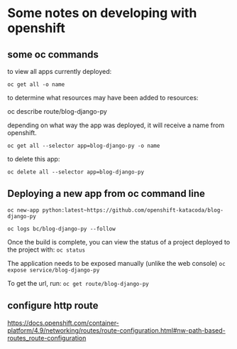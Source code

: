 # Some notes on developing with openshift

## some oc commands

to view all apps currently deployed:

`oc get all -o name`

to determine what resources may have been added to resources:

oc describe route/blog-django-py

depending on what way the app was deployed, it will receive a name from
openshift.

`oc get all --selector app=blog-django-py -o name`

to delete this app:

`oc delete all --selector app=blog-django-py`

## Deploying a new app from oc command line

`oc new-app python:latest~https://github.com/openshift-katacoda/blog-django-py`

`oc logs bc/blog-django-py --follow`

Once the build is complete, you can view the status of a project deployed to
the project with:
`oc status`

The application needs to be exposed manually (unlike the web console)
`oc expose service/blog-django-py`

To get the url, run:
`oc get route/blog-django-py`

## configure http route

https://docs.openshift.com/container-platform/4.9/networking/routes/route-configuration.html#nw-path-based-routes_route-configuration
